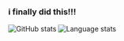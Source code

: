 ###  i finally did this!!!
![GitHub stats](https://github-readme-stats.vercel.app/api?username=rsamhollyer&count_private=true&include_all_commits=true&show_icons=true&theme=tokyonight) ![Language stats](https://github-readme-stats.vercel.app/api/top-langs/?username=rsamhollyer&layout=compact&theme=tokyonight)
